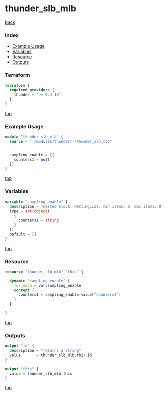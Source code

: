 # thunder_slb_mlb

[back](../thunder.md)

### Index

- [Example Usage](#example-usage)
- [Variables](#variables)
- [Resource](#resource)
- [Outputs](#outputs)

### Terraform

```terraform
terraform {
  required_providers {
    thunder = ">= 0.4.16"
  }
}
```

[top](#index)

### Example Usage

```terraform
module "thunder_slb_mlb" {
  source = "./modules/thunder/r/thunder_slb_mlb"


  sampling_enable = [{
    counters1 = null
  }]
}
```

[top](#index)

### Variables

```terraform
variable "sampling_enable" {
  description = "nested block: NestingList, min items: 0, max items: 0"
  type = set(object(
    {
      counters1 = string
    }
  ))
  default = []
}
```

[top](#index)

### Resource

```terraform
resource "thunder_slb_mlb" "this" {

  dynamic "sampling_enable" {
    for_each = var.sampling_enable
    content {
      counters1 = sampling_enable.value["counters1"]
    }
  }

}
```

[top](#index)

### Outputs

```terraform
output "id" {
  description = "returns a string"
  value       = thunder_slb_mlb.this.id
}

output "this" {
  value = thunder_slb_mlb.this
}
```

[top](#index)